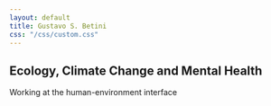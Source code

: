 ```yaml
---
layout: default
title: Gustavo S. Betini
css: "/css/custom.css"
---
```


<div class="container font-16">
  <h2>Ecology, Climate Change and Mental Health</h2>
  <p>Working at the human-environment interface</p>
</div>

